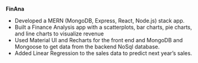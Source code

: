 **FinAna**
- Developed a MERN (MongoDB, Express, React, Node.js) stack app.
- Built a Finance Analysis app with a scatterplots, bar charts, pie charts, and line charts to visualize revenue
- Used Material UI and Recharts for the front end and MongoDB and Mongoose to get data from the backend NoSql database.
- Added Linear Regression to the sales data to predict next year’s sales. 
